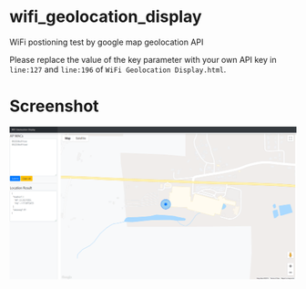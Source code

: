 # wifi_geolocation_display
WiFi postioning test by google map geolocation API

Please replace the value of the key parameter with your own API key in `line:127` and `line:196` of `WiFi Geolocation Display.html`.

# Screenshot
![screenshot](screenshot.png)
